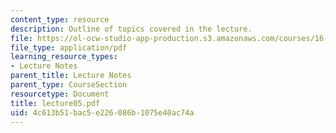 ```yaml
---
content_type: resource
description: Outline of topics covered in the lecture.
file: https://ol-ocw-studio-app-production.s3.amazonaws.com/courses/16-322-stochastic-estimation-and-control-fall-2004/4c613b51bac5e226086b1075e40ac74a_lecture05.pdf
file_type: application/pdf
learning_resource_types:
- Lecture Notes
parent_title: Lecture Notes
parent_type: CourseSection
resourcetype: Document
title: lecture05.pdf
uid: 4c613b51-bac5-e226-086b-1075e40ac74a
---
```

